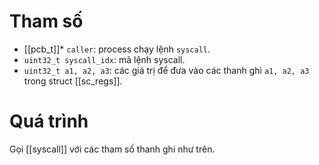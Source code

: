 # Tham số
- [[pcb_t]]* `caller`: process chạy lệnh `syscall`.
- `uint32_t syscall_idx`: mã lệnh syscall.
- `uint32_t a1, a2, a3`: các giá trị để đưa vào các thanh ghi `a1, a2, a3` trong struct [[sc_regs]].
# Quá trình
Gọi [[syscall]] với các tham số thanh ghi như trên.